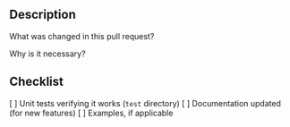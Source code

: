 ## Description

What was changed in this pull request?

Why is it necessary?

## Checklist

[ ] Unit tests verifying it works (`test` directory)
[ ] Documentation updated (for new features)
[ ] Examples, if applicable